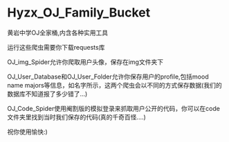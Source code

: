 # Hyzx_OJ_Family_Bucket
黄岩中学OJ全家桶,内含各种实用工具

运行这些爬虫需要你下载requests库

OJ_img_Spider允许你爬取用户头像，保存在img文件夹下

OJ_User_Database和OJ_User_Folder允许你保存用户的profile,包括mood name majors等信息，如名字所示，这两个爬虫会以不同的方式保存数据(我们的数据库不知道报了多少错了...)

OJ_Code_Spider使用阉割版的模拟登录来抓取用户公开的代码，你可以在code文件夹里找到当时我们保存的代码(真的千奇百怪....)

祝你使用愉快:)

